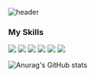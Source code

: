 ![header](https://capsule-render.vercel.app/api?type=Waving&color=1287B1&height=300&section=header&text=WELCOME%20&fontSize=90&fontColor=ffffff&desc=MY%20introduce%20My%20self&descAlignY=70&descAlignX=200)

<h3>My Skills</h3>
<div class="icon">

<img src="https://img.shields.io/badge/HTML5-E34F26?style=flat-square&logo=HTML5&logoColor=white"/>
<img src="https://img.shields.io/badge/CSS3-1572B6?style=flat-square&logo=CSS3&logoColor=white"/>
<img src="https://img.shields.io/badge/JavaScript-F7DF1E?style=flat-square&logo=JavaScript&logoColor=white"/>
<img src="https://img.shields.io/badge/jQuery-0769AD?style=flat-square&logo=jQuery&logoColor=white"/>
<img src="https://img.shields.io/badge/React-61DAFB?style=flat-square&logo=React&logoColor=white"/>
<img src="https://img.shields.io/badge/Sass-CC6699?style=flat-square&logo=Sass&logoColor=white"/>
</div>

![Anurag's GitHub stats](https://github-readme-stats.vercel.app/api?username=juhee067&show_icons=true&theme=algolia)

